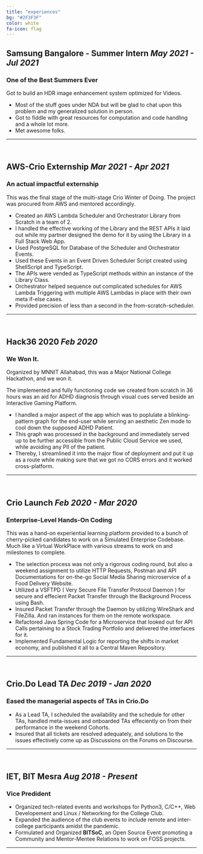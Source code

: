 ```yaml
---
title: "experiences"
bg: "#2F3F3F"
color: white
fa-icon: flag
---
```

<div class="expHead" markdown="1">

## **Samsung Bangalore - Summer Intern** *May 2021 - Jul 2021*

### One of the Best Summers Ever

Got to build an HDR image enhancement system optimized for Videos.

* Most of the stuff goes under NDA but will be glad to chat upon this problem and my generalized solution in person.
* Got to fiddle with great resources for computation and code handling and a whole lot more.
* Met awesome folks.

<hr/> <br/>
</div>
<div class="expHead" markdown="1">

## **AWS-Crio Externship** *Mar 2021 - Apr 2021*

### An actual impactful externship 

This was the final stage of the multi-stage Crio Winter of Doing. The project was procured from AWS and mentored accordingly.

* Created an AWS Lambda Scheduler and Orchestrator Library from Scratch in a team of 2.
* I handled the effective working of the Library and the REST APIs it laid out while my partner designed the demo for it by using the Library in a Full Stack Web App.
* Used PostgreSQL for Database of the Scheduler and Orchestrator Events.
* Used these Events in an Event Driven Scheduler Script created using ShellScript and TypeScript.
* The APIs were vended as TypeScript methods within an instance of the Library Class.
* Orchestrator helped sequence out complicated schedules for AWS Lambda Triggering with multiple AWS Lambdas in place with their own meta if-else cases.
* Provided precision of less than a second in the from-scratch-scheduler.

<hr/> <br/>
</div>
<div class="expHead" markdown="1">

## **Hack36 2020** *Feb 2020*

### We Won It. 

Organized by MNNIT Allahabad, this was a Major National College Hackathon, and we won it. 

The implemented and fully functioning code we created from scratch in 36 hours was an aid for ADHD diagnosis through visual cues served beside an Interactive Gaming Platform.

* I handled a major aspect of the app which was to poplulate a blinking-pattern graph for the end-user while serving an aesthetic Zen mode to cool down the supposed ADHD Patient. 
* This graph was processed in the background and immediately served up to be further accessible from the Public Cloud Service we used, while avoiding any PII of the patient.
* Thereby, I streamlined it into the major flow of deployment and put it up as a route while making sure that we got no CORS errors and it worked cross-platform.

<hr/> <br/>
</div>
<div class="expHead" markdown="1">

## **Crio Launch** *Feb 2020 - Mar 2020*

### Enterprise-Level Hands-On Coding

This was a hand-on experiential learning platform provided to a bunch of cherry-picked candidates to work on a Simulated Enterprise Codebase. Much like a Virtual WorkPlace with various streams to work on and milestones to complete.

* The selection process was not only a rigorous coding round, but also a weekend assignment to utilize HTTP Requests, Postman and API Documentations for on-the-go Social Media Sharing microservice of a Food Delivery Website.
* Utilized a VSFTPD ( Very Secure File Transfer Protocol Daemon ) for secure and effecient Packet Transfer through the Background Process using Bash.
* Insured Packet Transfer through the Daemon by utilizing WireShark and FileZilla. And ran instances for them on the remote workspace.
* Refactored Java Spring Code for a Microservice that looked out for API Calls pertaining to a Stock Trading Portfolio and delivered the interfaces for it.
* Implemented Fundamental Logic for reporting the shifts in market economy, and published it all to a Central Maven Repository.

<hr/> <br/>
</div>
<div class="expHead" markdown="1">


## **Crio.Do Lead TA** *Dec 2019 - Jan 2020*

### Eased the managerial aspects of TAs in Crio.Do

* As a Lead TA, I scheduled the availability and the schedule for other TAs, handled meta-issues and onboarded TAs effeciently on from their performance in the weekend Cohorts.
* Insured that all tickets are resolved adequately, and solutions to the issues effectively come up as Discussions on the Forums on Discourse.

<hr/> <br/>
</div>
<div class="expHead" markdown="1">


## **IET, BIT Mesra** *Aug 2018 - Present*

### Vice Predident

* Organized tech-related events and workshops for Python3, C/C++, Web Developement and Linux / Networking for the College Club.
* Expanded the audience of the club events to include remote and inter-college participants amidst the pandemic.
* Formulated and Organized **BITSoC**, an Open Source Event promoting a Community and Mentor-Mentee Relations to work on FOSS projects.

<hr/> <br/>

</div>

<script>
    ScrollReveal().reveal('.expHead', { delay: 500 });
</script>